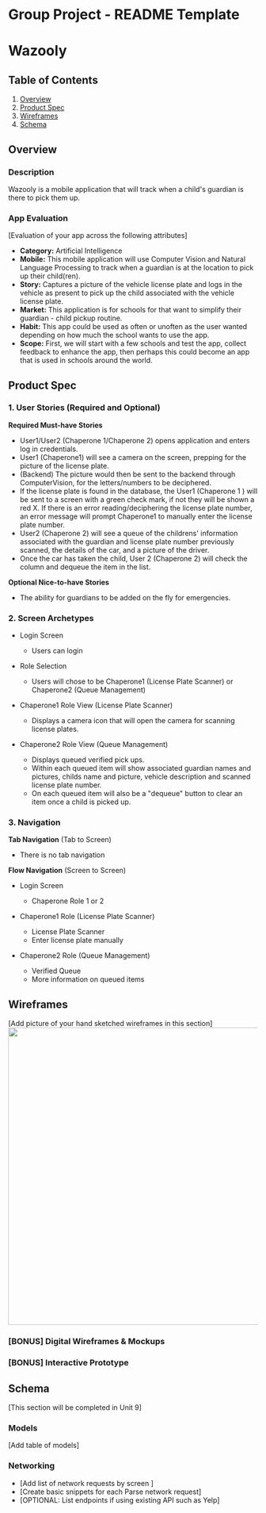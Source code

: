 Group Project - README Template
===

# Wazooly

## Table of Contents
1. [Overview](#Overview)
1. [Product Spec](#Product-Spec)
1. [Wireframes](#Wireframes)
2. [Schema](#Schema)

## Overview
### Description
Wazooly is a mobile application that will track when a child's guardian is there to pick them up.

### App Evaluation
[Evaluation of your app across the following attributes]
- **Category:** Artificial Intelligence
- **Mobile:** This mobile application will use Computer Vision and Natural Language Processing to track when a guardian is at the location to pick up their child(ren).
- **Story:** Captures a picture of the vehicle license plate and logs in the vehicle as present to pick up the child associated with the vehicle license plate.
- **Market:** This application is for schools for that want to simplify their guardian - child pickup routine.
- **Habit:** This app could be used as often or unoften as the user wanted depending on how much the school wants to use the app.
- **Scope:** First, we will start with a few schools and test the app, collect feedback to enhance the app, then perhaps this could become an app that is used in schools around the world.

## Product Spec

### 1. User Stories (Required and Optional)

**Required Must-have Stories**

* User1/User2 (Chaperone 1/Chaperone 2) opens application and enters log in credentials.
* User1 (Chaperone1) will see a camera on the screen, prepping for the picture of the license plate.
* (Backend) The picture would then be sent to the backend through ComputerVision, for the letters/numbers to be deciphered.
* If the license plate is found in the database, the User1 (Chaperone 1 ) will be sent to a screen with a green check mark, if not they will be shown a red X. If there is an error reading/deciphering the license plate number, an error message will prompt Chaperone1 to manually enter the license plate number.
* User2 (Chaperone 2) will see a queue of the childrens' information associated with the guardian and license plate number previously scanned, the details of the car, and a picture of the driver.
* Once the car has taken the child, User 2 (Chaperone 2) will check the column and dequeue the item in the list.

**Optional Nice-to-have Stories**
* The ability for guardians to be added on the fly for emergencies.


### 2. Screen Archetypes

* Login Screen
   * Users can login

* Role Selection
   * Users will chose to be Chaperone1 (License Plate Scanner) or Chaperone2 (Queue Management)
   
* Chaperone1 Role View (License Plate Scanner)
   * Displays a camera icon that will open the camera for scanning license plates.
   
* Chaperone2 Role View (Queue Management)
   * Displays queued verified pick ups.
   * Within each queued item will show associated guardian names and pictures, childs name and picture, vehicle description and scanned license plate number.
   * On each queued item will also be a "dequeue" button to clear an item once a child is picked up.

### 3. Navigation

**Tab Navigation** (Tab to Screen)

* There is no tab navigation

**Flow Navigation** (Screen to Screen)

* Login Screen
   * Chaperone Role 1 or 2
   
* Chaperone1 Role (License Plate Scanner)
   * License Plate Scanner
   * Enter license plate manually
  
* Chaperone2 Role (Queue Management)
   * Verified Queue
   * More information on queued items

## Wireframes
[Add picture of your hand sketched wireframes in this section]
<img src="YOUR_WIREFRAME_IMAGE_URL" width=600>

### [BONUS] Digital Wireframes & Mockups

### [BONUS] Interactive Prototype

## Schema 
[This section will be completed in Unit 9]
### Models
[Add table of models]
### Networking
- [Add list of network requests by screen ]
- [Create basic snippets for each Parse network request]
- [OPTIONAL: List endpoints if using existing API such as Yelp]
